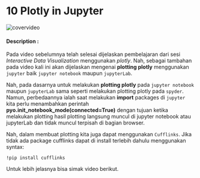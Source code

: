 # 10 Plotly in Jupyter

![covervideo](http://bit.ly/makeaicovervideo)

#### **Description :**

Pada video sebelumnya telah selesai dijelaskan pembelajaran dari sesi *Interactive Data Visualization* menggunakan *plotly*. Nah, sebagai tambahan pada video kali ini akan dijelaskan mengenai **plotting plotly** menggunakan `jupyter` baik `jupyter notebook` maupun `jupyterLab`.

Nah, pada dasarnya untuk melakukan **plotting plotly** pada `jupyter notebook` maupun `jupyterLab` sama seperti melakukan plotting plotly pada `spyder`. Namun, perbedaannya ialah saat melakukan **import** packages di `jupyter` kita perlu menambahkan perintah **pyo.init_notebook_mode(connected=True)** dengan tujuan ketika melakukan plotting hasil plotting langsung muncul di jupyter notebook atau jupyterLab  dan tidak muncul terpisah di bagian browser.

Nah, dalam membuat plotting kita juga dapat menggunakan `Cufflinks`. Jika tidak ada package cufflinks dapat di install terlebih dahulu menggunakan syntax:

```
!pip install cufflinks
```
 Untuk lebih jelasnya bisa simak video berikut.
